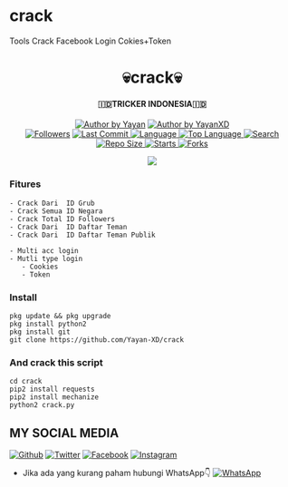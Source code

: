 # crack
Tools Crack Facebook Login Cokies+Token
<h1 align="center">
    💀crack💀
</h1>
<h4 align="center">
  🇮🇩TRICKER INDONESIA🇮🇩
</h4>
<p align="center">
<a href="#"><img title="Author by Yayan" src="https://img.shields.io/badge/Coded%20By-YayanXD-green?"></a>
<a href="#"><img title="Author by YayanXD" src="https://img.shields.io/badge/Code%20-python2.7-blue?"></a>
<br>
<a href="https://github.com/Yayan-XD/followers">
<img title="Followers" src="https://img.shields.io/github/followers/Yayan-XD?label=Followers&color=blue&style=flat-square"></a>
<a href="https://github.com/Yayan-XD/termux-style/stargazers/">
  <a href="https://github.com/Yayan-XD/crack">
    <img alt="Last Commit" src="https://img.shields.io/github/last-commit/Yayan-XD/crack.svg"/>
  </a>
  <a href="https://github.com/Yayan-XD/crack">
    <img alt="Language" src="https://img.shields.io/github/languages/count/Yayan-XD/crack.svg"/>
  </a>
  <a href="https://github.com/Yayan-XD/crack">
    <img alt="Top Language" src="https://img.shields.io/github/languages/top/Yayan-XD/crack.svg"/>
  </a>
  <a href="https://github.com/Yayan-XD/crack">
    <img alt="Search" src="https://img.shields.io/github/search/Yayan-XD/Craker/crack.svg"/>
  </a>
  <a href="https://github.com/Yayan-XD/crack">
    <img alt="Repo Size" src="https://img.shields.io/github/repo-size/Yayan-XD/crack.svg"/>
  </a>
  <a href="https://github.com/Yayan-XD/crack">
    <img alt="Starts" src="https://img.shields.io/github/stars/Yayan-XD/crack.svg"/>
  </a>
  <a href="https://github.com/Yayan-XD/crack">
    <img alt="Forks" src="https://img.shields.io/github/forks/Yayan-XD/crack.svg"/>
  </a>
</div>
<p align="center">

<img src="https://github.com/Yayan-XD/Craker/blob/master/Screenshot_20200928_072224-picsay.png" />

### Fitures
```
- Crack Dari  ID Grub  
- Crack Semua ID Negara
- Crack Total ID Followers
- Crack Dari  ID Daftar Teman
- Crack Dari  ID Daftar Teman Publik

- Multi acc login
- Mutli type login
   - Cookies
   - Token
```
### Install
```
pkg update && pkg upgrade
pkg install python2
pkg install git
git clone https://github.com/Yayan-XD/crack
```
### And crack this script
```
cd crack
pip2 install requests
pip2 install mechanize
python2 crack.py
```
## MY SOCIAL MEDIA
[![Github](https://img.shields.io/badge/Github-Ikuti-green?style=for-the-badge&logo=github)](https://github.com/Yayan-XD)
[![Twitter](https://img.shields.io/badge/twitter-Ikuti-green?style=for-the-badge&logo=Twitter)](https://mobile.twitter.com/moch_xd)
[![Facebook](https://img.shields.io/badge/Facebook-Ikuti-green?style=for-the-badge&logo=facebook)](https://www.facebook.com/YAYAN.XING.ZUCKERBERG.SR)
[![Instagram](https://img.shields.io/badge/Instagram-Ikuti-green?style=for-the-badge&logo=instagram)](https://Instagram.com/yayanxd_)
* Jika ada yang kurang paham hubungi WhatsApp👇
[![WhatsApp](https://img.shields.io/badge/whatsapp-Hubungi-brightgreen?style=for-the-badge&logo=whatsapp)](https://api.whatsapp.com/send/?phone=%2B6285603036683&text&app_absent=0/send/?chat=%Haloo)
